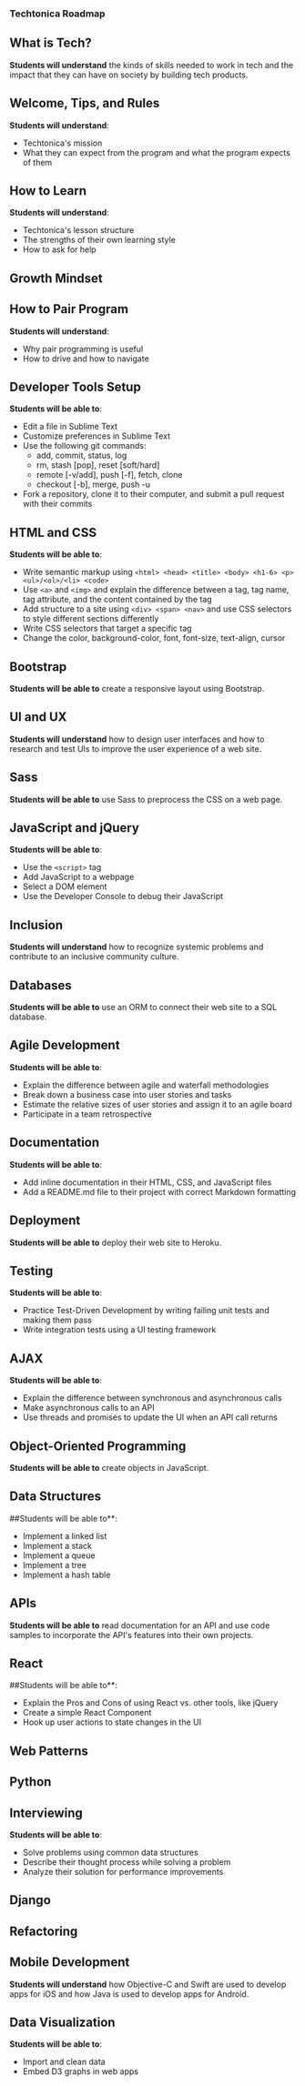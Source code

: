 ### Techtonica Roadmap

## What is Tech?

**Students will understand** the kinds of skills needed to work in tech and the impact that they can have on society by building tech products.

## Welcome, Tips, and Rules

**Students will understand**:
- Techtonica's mission
- What they can expect from the program and what the program expects of them

## How to Learn

**Students will understand**:
- Techtonica's lesson structure
- The strengths of their own learning style
- How to ask for help

## Growth Mindset

## How to Pair Program

**Students will understand**:
- Why pair programming is useful
- How to drive and how to navigate

## Developer Tools Setup

**Students will be able to**:
- Edit a file in Sublime Text
- Customize preferences in Sublime Text
- Use the following git commands:
  - add, commit, status, log
  - rm, stash [pop], reset [soft/hard]
  - remote [-v/add], push [-f], fetch, clone
  - checkout [-b], merge, push -u
- Fork a repository, clone it to their computer, and submit a pull request with their commits

## HTML and CSS

**Students will be able to**:
- Write semantic markup using `<html> <head> <title> <body> <h1-6> <p> <ul>/<ol>/<li> <code>`
- Use `<a>` and `<img>` and explain the difference between a tag, tag name, tag attribute, and the content contained by the tag
- Add structure to a site using `<div> <span> <nav>` and use CSS selectors to style different sections differently
- Write CSS selectors that target a specific tag
- Change the color, background-color, font, font-size, text-align, cursor

## Bootstrap

**Students will be able to** create a responsive layout using Bootstrap.

## UI and UX

**Students will understand** how to design user interfaces and how to research and test UIs to improve the user experience of a web site.

## Sass

**Students will be able to** use Sass to preprocess the CSS on a web page.

## JavaScript and jQuery

**Students will be able to**:
- Use the `<script>` tag
- Add JavaScript to a webpage
- Select a DOM element
- Use the Developer Console to debug their JavaScript

## Inclusion

**Students will understand** how to recognize systemic problems and contribute to an inclusive community culture.

## Databases

**Students will be able to** use an ORM to connect their web site to a SQL database.

## Agile Development

**Students will be able to**:
- Explain the difference between agile and waterfall methodologies
- Break down a business case into user stories and tasks
- Estimate the relative sizes of user stories and assign it to an agile board
- Participate in a team retrospective

## Documentation

**Students will be able to**:
- Add inline documentation in their HTML, CSS, and JavaScript files
- Add a README.md file to their project with correct Markdown formatting

## Deployment

**Students will be able to** deploy their web site to Heroku.

## Testing

**Students will be able to**:
- Practice Test-Driven Development by writing failing unit tests and making them pass
- Write integration tests using a UI testing framework

## AJAX

**Students will be able to**:
- Explain the difference between synchronous and asynchronous calls
- Make asynchronous calls to an API
- Use threads and promises to update the UI when an API call returns

## Object-Oriented Programming

**Students will be able to** create objects in JavaScript.

## Data Structures

##Students will be able to**:
- Implement a linked list
- Implement a stack
- Implement a queue
- Implement a tree
- Implement a hash table

## APIs

**Students will be able to** read documentation for an API and use code samples to incorporate the API's features into their own projects.

## React

##Students will be able to**:
- Explain the Pros and Cons of using React vs. other tools, like jQuery
- Create a simple React Component
- Hook up user actions to state changes in the UI

## Web Patterns

## Python

## Interviewing

**Students will be able to**:
- Solve problems using common data structures
- Describe their thought process while solving a problem
- Analyze their solution for performance improvements

## Django

## Refactoring

## Mobile Development

**Students will understand** how Objective-C and Swift are used to develop apps for iOS and how Java is used to develop apps for Android.

## Data Visualization

**Students will be able to**:
- Import and clean data
- Embed D3 graphs in web apps
